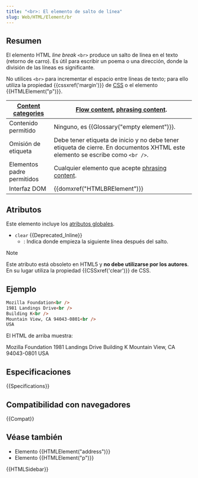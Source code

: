 ```yaml
---
title: "<br>: El elemento de salto de línea"
slug: Web/HTML/Element/br
---
```


## Resumen

El elemento HTML _line break_ `<br>` produce un salto de línea en el texto (retorno de carro). Es útil para escribir un poema o una dirección, donde la división de las líneas es significante.

No utilices `<br>` para incrementar el espacio entre líneas de texto; para ello utiliza la propiedad {{cssxref('margin')}} de [CSS](/es/docs/Web/CSS) o el elemento {{HTMLElement("p")}}.

| [Content categories](/es/docs/Web/HTML/Content_categories) | [Flow content](/es/docs/Web/HTML/Content_categories#flow_content), [phrasing content](/es/docs/Web/HTML/Content_categories#phrasing_content). |
| ------------------------------------------------------ | ------------------------------------------------------------------------------------------------------------------------------------- |
| Contenido permitido                                    | Ninguno, es {{Glossary("empty element")}}.                                                                                            |
| Omisión de etiqueta                                    | Debe tener etiqueta de inicio y no debe tener etiqueta de cierre. En documentos XHTML este elemento se escribe como `<br />`.         |
| Elementos padre permitidos                             | Cualquier elemento que acepte [phrasing content](/es/docs/Web/HTML/Content_categories#phrasing_content).                                  |
| Interfaz DOM                                           | {{domxref("HTMLBRElement")}}                                                                                                          |

## Atributos

Este elemento incluye los [atributos globales](/es/docs/Web/HTML/Global_attributes).

- `clear` {{Deprecated_Inline}}
  - : Indica donde empieza la siguiente línea después del salto.

> [!NOTE]
> Este atributo está obsoleto en HTML5 y **no debe utilizarse por los autores**. En su lugar utiliza la propiedad {{CSSxref('clear')}} de CSS.

## Ejemplo

```html
Mozilla Foundation<br />
1981 Landings Drive<br />
Building K<br />
Mountain View, CA 94043-0801<br />
USA
```

El HTML de arriba muestra:

Mozilla Foundation
1981 Landings Drive
Building K
Mountain View, CA 94043-0801
USA

## Especificaciones

{{Specifications}}

## Compatibilidad con navegadores

{{Compat}}

## Véase también

- Elemento {{HTMLElement("address")}}
- Elemento {{HTMLElement("p")}}

{{HTMLSidebar}}
